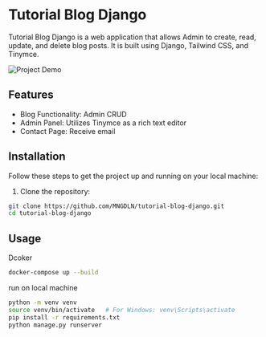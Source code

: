 # Tutorial Blog Django

Tutorial Blog Django is a web application that allows Admin to create, read, update, and delete blog posts. 
It is built using Django, Tailwind CSS, and Tinymce.

![Project Demo](link-to-demo-gif-or-screenshot)
 
## Features
- Blog Functionality: Admin CRUD
- Admin Panel: Utilizes Tinymce as a rich text editor 
- Contact Page: Receive email 
## Installation

Follow these steps to get the project up and running on your local machine:

1. Clone the repository:

```bash
git clone https://github.com/MNGDLN/tutorial-blog-django.git
cd tutorial-blog-django
```

## Usage

Dcoker
```bash
docker-compose up --build
```

run on local machine
```bash
python -m venv venv
source venv/bin/activate   # For Windows: venv\Scripts\activate
pip install -r requirements.txt
python manage.py runserver

```
